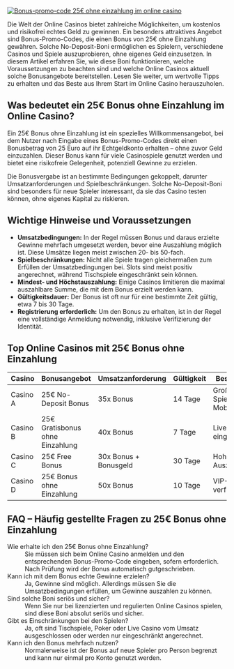[![Bonus-promo-code 25€ ohne einzahlung im online casino](https://123-caf.pages.dev/gitsignup.png)](https://vrmoo.ru/Bt82HjjY)

<p>Die Welt der Online Casinos bietet zahlreiche Möglichkeiten, um kostenlos und risikofrei echtes Geld zu gewinnen. Ein besonders attraktives Angebot sind Bonus-Promo-Codes, die einen Bonus von 25€ ohne Einzahlung gewähren. Solche No-Deposit-Boni ermöglichen es Spielern, verschiedene Casinos und Spiele auszuprobieren, ohne eigenes Geld einzusetzen. In diesem Artikel erfahren Sie, wie diese Boni funktionieren, welche Voraussetzungen zu beachten sind und welche Online Casinos aktuell solche Bonusangebote bereitstellen. Lesen Sie weiter, um wertvolle Tipps zu erhalten und das Beste aus Ihrem Start im Online Casino herauszuholen.</p>  <h2>Was bedeutet ein 25€ Bonus ohne Einzahlung im Online Casino?</h2> <p>Ein 25€ Bonus ohne Einzahlung ist ein spezielles Willkommensangebot, bei dem Nutzer nach Eingabe eines Bonus-Promo-Codes direkt einen Bonusbetrag von 25 Euro auf ihr Echtgeldkonto erhalten – ohne zuvor Geld einzuzahlen. Dieser Bonus kann für viele Casinospiele genutzt werden und bietet eine risikofreie Gelegenheit, potenziell Gewinne zu erzielen.</p> <p>Die Bonusvergabe ist an bestimmte Bedingungen gekoppelt, darunter Umsatzanforderungen und Spielbeschränkungen. Solche No-Deposit-Boni sind besonders für neue Spieler interessant, da sie das Casino testen können, ohne eigenes Kapital zu riskieren.</p>  <h2>Wichtige Hinweise und Voraussetzungen</h2> <ul>   <li><strong>Umsatzbedingungen:</strong> In der Regel müssen Bonus und daraus erzielte Gewinne mehrfach umgesetzt werden, bevor eine Auszahlung möglich ist. Diese Umsätze liegen meist zwischen 20- bis 50-fach.</li>   <li><strong>Spielbeschränkungen:</strong> Nicht alle Spiele tragen gleichermaßen zum Erfüllen der Umsatzbedingungen bei. Slots sind meist positiv angerechnet, während Tischspiele eingeschränkt sein können.</li>   <li><strong>Mindest- und Höchstauszahlung:</strong> Einige Casinos limitieren die maximal auszahlbare Summe, die mit dem Bonus erzielt werden kann.</li>   <li><strong>Gültigkeitsdauer:</strong> Der Bonus ist oft nur für eine bestimmte Zeit gültig, etwa 7 bis 30 Tage.</li>   <li><strong>Registrierung erforderlich:</strong> Um den Bonus zu erhalten, ist in der Regel eine vollständige Anmeldung notwendig, inklusive Verifizierung der Identität.</li> </ul>  <h2>Top Online Casinos mit 25€ Bonus ohne Einzahlung</h2> <table>   <thead>     <tr>       <th>Casino</th>       <th>Bonusangebot</th>       <th>Umsatzanforderung</th>       <th>Gültigkeit</th>       <th>Besonderheiten</th>     </tr>   </thead>   <tbody>     <tr>       <td>Casino A</td>       <td>25€ No-Deposit Bonus</td>       <td>35x Bonus</td>       <td>14 Tage</td>       <td>Große Spielauswahl, Mobile Support</td>     </tr>     <tr>       <td>Casino B</td>       <td>25€ Gratisbonus ohne Einzahlung</td>       <td>40x Bonus</td>       <td>7 Tage</td>       <td>Live Casino eingeschränkt</td>     </tr>     <tr>       <td>Casino C</td>       <td>25€ Free Bonus</td>       <td>30x Bonus + Bonusgeld</td>       <td>30 Tage</td>       <td>Hohe Auszahlungslimits</td>     </tr>     <tr>       <td>Casino D</td>       <td>25€ Bonus ohne Einzahlung</td>       <td>50x Bonus</td>       <td>10 Tage</td>       <td>VIP-Programm verfügbar</td>     </tr>   </tbody> </table>  <h2>FAQ – Häufig gestellte Fragen zu 25€ Bonus ohne Einzahlung</h2> <dl>   <dt>Wie erhalte ich den 25€ Bonus ohne Einzahlung?</dt>   <dd>Sie müssen sich beim Online Casino anmelden und den entsprechenden Bonus-Promo-Code eingeben, sofern erforderlich. Nach Prüfung wird der Bonus automatisch gutgeschrieben.</dd>    <dt>Kann ich mit dem Bonus echte Gewinne erzielen?</dt>   <dd>Ja, Gewinne sind möglich. Allerdings müssen Sie die Umsatzbedingungen erfüllen, um Gewinne auszahlen zu können.</dd>    <dt>Sind solche Boni seriös und sicher?</dt>   <dd>Wenn Sie nur bei lizenzierten und regulierten Online Casinos spielen, sind diese Boni absolut seriös und sicher.</dd>    <dt>Gibt es Einschränkungen bei den Spielen?</dt>   <dd>Ja, oft sind Tischspiele, Poker oder Live Casino vom Umsatz ausgeschlossen oder werden nur eingeschränkt angerechnet.</dd>    <dt>Kann ich den Bonus mehrfach nutzen?</dt>   <dd>Normalerweise ist der Bonus auf neue Spieler pro Person begrenzt und kann nur einmal pro Konto genutzt werden.</dd> </dl>